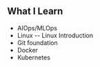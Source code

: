## What I Learn 

- AIOps/MLOps
- Linux
-- Linux Introduction
- Git foundation
- Docker
- Kubernetes
